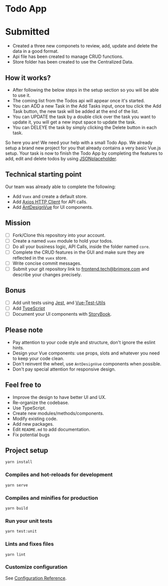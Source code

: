 # Todo App

# Submitted
- Created a three new componets to review, add, update and delete the data in a good format.
- Api file has been created to manage CRUD functions.
- Store folder has been created to use the Centralized Data.

## How it works?
- After following the below steps in the setup section so you will be able to use it.
- The coming list from the Todos api will appear once it's started.
- You can ADD a new Task in the Add Tasks input, once tou click the Add Task button, the new task will be added at the end of the list.
- You can UPDATE the task by a double click over the task you want to update it, you will get a new input space to update the task.
- You can DELEYE the task by simply clicking the Delete button in each task.


So here you are! We need your help with a small Todo App. We already setup a brand new project for you that already contains a very basic Vue.js setup.
Your task is now to finish the Todo App by completing the features to add, edit and delete todos by using [JSONplaceholder](https://jsonplaceholder.typicode.com/).

## Technical starting point
Our team was already able to complete the following:

* Add `Vuex` and create a default store.
* Add [Axios HTTP Client](https://2x.antdv.com/docs/vue/introduce/) for API calls.
* Add [AntDesignVue](https://2x.antdv.com/docs/vue/introduce/) for UI components.

## Mission
- [ ] Fork/Clone this repository into your account.
- [ ] Create a named `vuex` module to hold your todos.
- [ ] Do all your business logic, API Calls, inside the folder named `core`.
- [ ] Complete the CRUD features in the GUI and make sure they are reflected in the `vuex` store.
- [ ] Write concise commit messages.
- [ ] Submit your git repository link to frontend.tech@brimore.com and describe your changes precisely.

## Bonus
- [ ] Add unit tests using [Jest](https://jestjs.io/), and [Vue-Test-Utils](https://next.vue-test-utils.vuejs.org/)
- [ ] Add [TypeScript](https://typescriptlang.org)
- [ ] Document your UI components with [StoryBook](https://storybook.js.org/docs/vue/writing-docs/introduction).

## Please note
- Pay attention to your code style and structure, don't ignore the eslint hints.
- Design your Vue components: use props, slots and whatever you need to keep your code clean.
- Don't reinvent the wheel, use `AntDesignVue` components when possible.
- Don't pay special attention for responsive design.

## Feel free to
- Improve the design to have better UI and UX.
- Re-organize the codebase.
- Use TypeScript.
- Create new modules/methods/components.
- Modify existing code.
- Add new packages.
- Edit `README.md` to add documentation.
- Fix potential bugs


## Project setup

```
yarn install
```

### Compiles and hot-reloads for development

```
yarn serve
```

### Compiles and minifies for production

```
yarn build
```

### Run your unit tests

```
yarn test:unit
```

### Lints and fixes files

```
yarn lint
```

### Customize configuration

See [Configuration Reference](https://cli.vuejs.org/config/).
